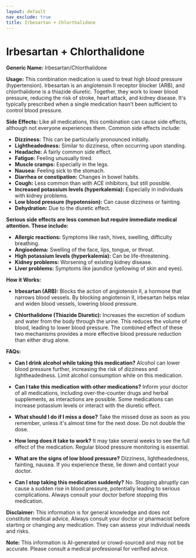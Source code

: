 ```yaml
---
layout: default
nav_exclude: true
title: Irbesartan + Chlorthalidone
---
```


# Irbesartan + Chlorthalidone

**Generic Name:** Irbesartan/Chlorthalidone

**Usage:**  This combination medication is used to treat high blood pressure (hypertension).  Irbesartan is an angiotensin II receptor blocker (ARB), and chlorthalidone is a thiazide diuretic.  Together, they work to lower blood pressure, reducing the risk of stroke, heart attack, and kidney disease.  It's typically prescribed when a single medication hasn't been sufficient to control blood pressure.

**Side Effects:**  Like all medications, this combination can cause side effects, although not everyone experiences them.  Common side effects include:

* **Dizziness:** This can be particularly pronounced initially.
* **Lightheadedness:**  Similar to dizziness, often occurring upon standing.
* **Headache:**  A fairly common side effect.
* **Fatigue:** Feeling unusually tired.
* **Muscle cramps:**  Especially in the legs.
* **Nausea:** Feeling sick to the stomach.
* **Diarrhea or constipation:** Changes in bowel habits.
* **Cough:** Less common than with ACE inhibitors, but still possible.
* **Increased potassium levels (hyperkalemia):** Especially in individuals with kidney problems.
* **Low blood pressure (hypotension):** Can cause dizziness or fainting.
* **Dehydration:** Due to the diuretic effect.


**Serious side effects are less common but require immediate medical attention.  These include:**

* **Allergic reactions:**  Symptoms like rash, hives, swelling, difficulty breathing.
* **Angioedema:** Swelling of the face, lips, tongue, or throat.
* **High potassium levels (hyperkalemia):** Can be life-threatening.
* **Kidney problems:** Worsening of existing kidney disease.
* **Liver problems:**  Symptoms like jaundice (yellowing of skin and eyes).


**How it Works:**

* **Irbesartan (ARB):** Blocks the action of angiotensin II, a hormone that narrows blood vessels. By blocking angiotensin II, irbesartan helps relax and widen blood vessels, lowering blood pressure.

* **Chlorthalidone (Thiazide Diuretic):** Increases the excretion of sodium and water from the body through the urine. This reduces the volume of blood, leading to lower blood pressure.  The combined effect of these two mechanisms provides a more effective blood pressure reduction than either drug alone.

**FAQs:**

* **Can I drink alcohol while taking this medication?**  Alcohol can lower blood pressure further, increasing the risk of dizziness and lightheadedness.  Limit alcohol consumption while on this medication.

* **Can I take this medication with other medications?**  Inform your doctor of all medications, including over-the-counter drugs and herbal supplements, as interactions are possible.  Some medications can increase potassium levels or interact with the diuretic effect.

* **What should I do if I miss a dose?**  Take the missed dose as soon as you remember, unless it's almost time for the next dose.  Do not double the dose.

* **How long does it take to work?**  It may take several weeks to see the full effect of the medication.  Regular blood pressure monitoring is essential.

* **What are the signs of low blood pressure?** Dizziness, lightheadedness, fainting, nausea.  If you experience these, lie down and contact your doctor.

* **Can I stop taking this medication suddenly?**  No.  Stopping abruptly can cause a sudden rise in blood pressure, potentially leading to serious complications.  Always consult your doctor before stopping this medication.

**Disclaimer:** This information is for general knowledge and does not constitute medical advice. Always consult your doctor or pharmacist before starting or changing any medication.  They can assess your individual needs and risks.


**Note:** This information is AI-generated or crowd-sourced and may not be accurate. Please consult a medical professional for verified advice.